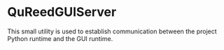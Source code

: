 # QuReedGUIServer

This small utility is used to establish communication between the project Python runtime and the GUI runtime.
